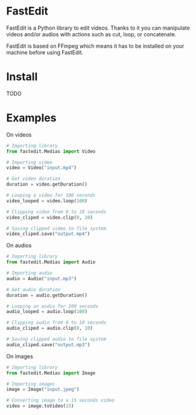 # FastEdit

FastEdit is a Python library to edit videos. Thanks to it you can manipulate videos and/or audios with actions such as cut, loop, or concatenate.

FastEdit is based on FFmpeg which means it has to be installed on your machine before using FastEdit.

# Install

TODO

# Examples

On videos

```python
# Importing library
from fastedit.Medias import Video

# Importing video
video = Video("input.mp4")

# Get video duration
duration = video.getDuration()

# Looping a video for 100 seconds
video_looped = video.loop(100)

# Clipping video from 0 to 10 seconds
video_cliped = video.clip(0, 10)

# Saving clipped video to file system
video_cliped.save("output.mp4")
```

On audios

```python
# Importing library
from fastedit.Medias import Audio

# Importing audio
audio = Audio("input.mp3")

# Get audio duration
duration = audio.getDuration()

# Looping an audio for 100 seconds
audio_looped = audio.loop(100)

# Clipping audio from 0 to 10 seconds
audio_cliped = audio.clip(0, 10)

# Saving clipped audio to file system
audio_cliped.save("output.mp3")
```

On images

```python
# Importing library
from fastedit.Medias import Image

# Importing images
image = Image("input.jpeg")

# Converting image to a 15 seconds video
video = image.toVideo(15)
```